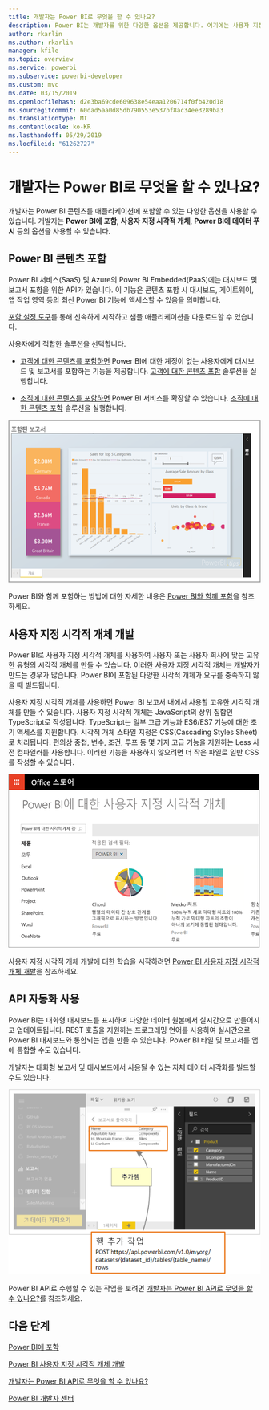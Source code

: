 ```yaml
---
title: 개발자는 Power BI로 무엇을 할 수 있나요?
description: Power BI는 개발자를 위한 다양한 옵션을 제공합니다. 여기에는 사용자 지정 시각적 개체에서 스트리밍 데이터 세트에 이르는 다양한 옵션이 포함됩니다.
author: rkarlin
ms.author: rkarlin
manager: kfile
ms.topic: overview
ms.service: powerbi
ms.subservice: powerbi-developer
ms.custom: mvc
ms.date: 03/15/2019
ms.openlocfilehash: d2e3ba69cde609638e54eaa1206714f0fb420d18
ms.sourcegitcommit: 60dad5aa0d85db790553e537bf8ac34ee3289ba3
ms.translationtype: MT
ms.contentlocale: ko-KR
ms.lasthandoff: 05/29/2019
ms.locfileid: "61262727"
---
```

# <a name="what-can-developers-do-with-power-bi"></a>개발자는 Power BI로 무엇을 할 수 있나요?

개발자는 Power BI 콘텐츠를 애플리케이션에 포함할 수 있는 다양한 옵션을 사용할 수 있습니다. 개발자는 **Power BI에 포함**, **사용자 지정 시각적 개체**, **Power BI에 데이터 푸시** 등의 옵션을 사용할 수 있습니다.

## <a name="embedding-power-bi-content"></a>Power BI 콘텐츠 포함

Power BI 서비스(SaaS) 및 Azure의 Power BI Embedded(PaaS)에는 대시보드 및 보고서 포함을 위한 API가 있습니다. 이 기능은 콘텐츠 포함 시 대시보드, 게이트웨이, 앱 작업 영역 등의 최신 Power BI 기능에 액세스할 수 있음을 의미합니다.

[포함 설정 도구](https://aka.ms/embedsetup)를 통해 신속하게 시작하고 샘플 애플리케이션을 다운로드할 수 있습니다.

사용자에게 적합한 솔루션을 선택합니다.

* [고객에 대한 콘텐츠를 포함하면](embedding.md#embedding-for-your-customers) Power BI에 대한 계정이 없는 사용자에게 대시보드 및 보고서를 포함하는 기능을 제공합니다. [고객에 대한 콘텐츠 포함](https://aka.ms/embedsetup/AppOwnsData) 솔루션을 실행합니다.

* [조직에 대한 콘텐츠를 포함하면](embedding.md#embedding-for-your-organization) Power BI 서비스를 확장할 수 있습니다. [조직에 대한 콘텐츠 포함](https://aka.ms/embedsetup/UserOwnsData) 솔루션을 실행합니다.

![PBIE 샘플](media/what-can-you-do/what-can-you-do-02.png)

Power BI와 함께 포함하는 방법에 대한 자세한 내용은 [Power BI와 함께 포함](embedding.md)을 참조하세요.

## <a name="developing-custom-visuals"></a>사용자 지정 시각적 개체 개발

Power BI로 사용자 지정 시각적 개체를 사용하여 사용자 또는 사용자 회사에 맞는 고유한 유형의 시각적 개체를 만들 수 있습니다. 이러한 사용자 지정 시각적 개체는 개발자가 만드는 경우가 많습니다. Power BI에 포함된 다양한 시각적 개체가 요구를 충족하지 않을 때 빌드됩니다.

사용자 지정 시각적 개체를 사용하면 Power BI 보고서 내에서 사용할 고유한 시각적 개체를 만들 수 있습니다. 사용자 지정 시각적 개체는 JavaScript의 상위 집합인 TypeScript로 작성됩니다. TypeScript는 일부 고급 기능과 ES6/ES7 기능에 대한 초기 액세스를 지원합니다. 시각적 개체 스타일 지정은 CSS(Cascading Styles Sheet)로 처리됩니다. 편의상 중첩, 변수, 조건, 루프 등 몇 가지 고급 기능을 지원하는 Less 사전 컴파일러를 사용합니다. 이러한 기능을 사용하지 않으려면 더 작은 파일로 일반 CSS를 작성할 수 있습니다.

![CV 샘플](media/what-can-you-do/powerbi-custom-visual-store.png)

사용자 지정 시각적 개체 개발에 대한 학습을 시작하려면 [Power BI 사용자 지정 시각적 개체 개발](custom-visual-develop-tutorial.md)을 참조하세요.

## <a name="using-api-automation"></a>API 자동화 사용

Power BI는 대화형 대시보드를 표시하며 다양한 데이터 원본에서 실시간으로 만들어지고 업데이트됩니다. REST 호출을 지원하는 프로그래밍 언어를 사용하여 실시간으로 Power BI 대시보드와 통합되는 앱을 만들 수 있습니다. Power BI 타일 및 보고서를 앱에 통합할 수도 있습니다.

개발자는 대화형 보고서 및 대시보드에서 사용될 수 있는 자체 데이터 시각화를 빌드할 수도 있습니다.

![데이터 푸시 샘플](media/what-can-you-do/powerbi-push-data.png)

Power BI API로 수행할 수 있는 작업을 보려면 [개발자는 Power BI API로 무엇을 할 수 있나요?](overview-of-power-bi-rest-api.md)를 참조하세요.

## <a name="next-steps"></a>다음 단계

[Power BI에 포함](embedding.md)  

[Power BI 사용자 지정 시각적 개체 개발](https://microsoft.github.io/PowerBI-visuals/docs/step-by-step-lab/developing-a-power-bi-custom-visual/)

[개발자는 Power BI API로 무엇을 할 수 있나요?](overview-of-power-bi-rest-api.md)

[Power BI 개발자 센터](https://powerbi.microsoft.com/developers/)